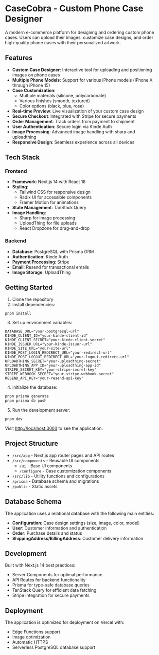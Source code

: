 # CaseCobra - Custom Phone Case Designer

A modern e-commerce platform for designing and ordering custom phone cases. Users can upload their images, customize case designs, and order high-quality phone cases with their personalized artwork.

## Features

- **Custom Case Designer**: Interactive tool for uploading and positioning images on phone cases
- **Multiple Phone Models**: Support for various iPhone models (iPhone X through iPhone 15)
- **Case Customization**:
  - Multiple materials (silicone, polycarbonate)
  - Various finishes (smooth, textured)
  - Color options (black, blue, rose)
- **Real-time Preview**: Live visualization of your custom case design
- **Secure Checkout**: Integrated with Stripe for secure payments
- **Order Management**: Track orders from payment to shipment
- **User Authentication**: Secure login via Kinde Auth
- **Image Processing**: Advanced image handling with sharp and uploadthing
- **Responsive Design**: Seamless experience across all devices

## Tech Stack

### Frontend
- **Framework**: Next.js 14 with React 18
- **Styling**: 
  - Tailwind CSS for responsive design
  - Radix UI for accessible components
  - Framer Motion for animations
- **State Management**: TanStack Query
- **Image Handling**: 
  - Sharp for image processing
  - UploadThing for file uploads
  - React Dropzone for drag-and-drop

### Backend
- **Database**: PostgreSQL with Prisma ORM
- **Authentication**: Kinde Auth
- **Payment Processing**: Stripe
- **Email**: Resend for transactional emails
- **Image Storage**: UploadThing

## Getting Started

1. Clone the repository
2. Install dependencies:
```bash
pnpm install
```

3. Set up environment variables:
```env
DATABASE_URL="your-postgresql-url"
KINDE_CLIENT_ID="your-kinde-client-id"
KINDE_CLIENT_SECRET="your-kinde-client-secret"
KINDE_ISSUER_URL="your-kinde-issuer-url"
KINDE_SITE_URL="your-site-url"
KINDE_POST_LOGIN_REDIRECT_URL="your-redirect-url"
KINDE_POST_LOGOUT_REDIRECT_URL="your-logout-redirect-url"
UPLOADTHING_SECRET="your-uploadthing-secret"
UPLOADTHING_APP_ID="your-uploadthing-app-id"
STRIPE_SECRET_KEY="your-stripe-secret-key"
STRIPE_WEBHOOK_SECRET="your-stripe-webhook-secret"
RESEND_API_KEY="your-resend-api-key"
```

4. Initialize the database:
```bash
pnpm prisma generate
pnpm prisma db push
```

5. Run the development server:
```bash
pnpm dev
```

Visit [http://localhost:3000](http://localhost:3000) to see the application.

## Project Structure

- `/src/app` - Next.js app router pages and API routes
- `/src/components` - Reusable UI components
  - `/ui` - Base UI components
  - `/configure` - Case customization components
- `/src/lib` - Utility functions and configurations
- `/prisma` - Database schema and migrations
- `/public` - Static assets

## Database Schema

The application uses a relational database with the following main entities:
- **Configuration**: Case design settings (size, image, color, model)
- **User**: Customer information and authentication
- **Order**: Purchase details and status
- **ShippingAddress/BillingAddress**: Customer delivery information

## Development

Built with Next.js 14 best practices:
- Server Components for optimal performance
- API Routes for backend functionality
- Prisma for type-safe database queries
- TanStack Query for efficient data fetching
- Stripe integration for secure payments

## Deployment

The application is optimized for deployment on Vercel with:
- Edge Functions support
- Image optimization
- Automatic HTTPS
- Serverless PostgreSQL database support
